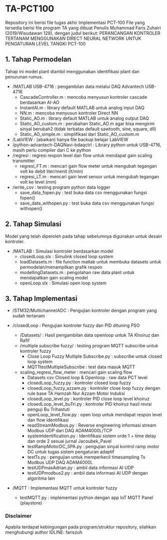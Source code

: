 # TA-PCT100
Repository ini berisi file tugas akhir Implementasi PCT-100
File yang tersedia berisi file program TA yang dibuat Penulis Muhammad Faris Zuhairi (2019/Wisudawan 128), 
dengan judul berikut:
PERANCANGAN KONTROLER TERTANAM MENGGUNAKAN DIRECT NEURAL NETWORK UNTUK PENGATURAN LEVEL TANGKI PCT-100

## 1. Tahap Permodelan
Tahap ini model plant diambil menggunakan identifikasi plant dan penurunan rumus. 
+ /MATLAB USB-4716 : pengambilan data melalui DAQ Advantech USB-4716
  - CascadeController.m : mencoba menyusun kontroler cascade berdasarkan AI-AO
  - InstantAI.m : library default MATLAB untuk analog input DAQ
  - NN.m : mencoba menyusun kontroler Direct NN
  - Static_AO.m : library default MATLAB untuk analog output DAQ
  - Static_AO_custom.m : perubahan Static_AO.m agar bisa mengirim sinyal berubah2 (tidak terbatas default sawtooth, sine, square, dll)
  - Static_AO_simple.m : simplifikasi dari Static_AO_custom.m
+ /LabVIEW : (abaikan) hanya file backup belajar LabVIEW
+ /python-advantech-DAQNavi-bdaqctrl : Library python untuk USB-4716, masih perlu compiler dari C ke python
+ /regresi : regresi respon level dan flow untuk mendapat gain scaling transmitter
  - regresi_FT.m : mencari gain flow meter untuk mengubah tegangan volt ke debit liter/menit (lt/min)
  - regresi_LT.m : mencari gain level sensor untuk mengubah tegangan volt ke level (mm)
+ /write_csv : testing program python data logger
  - save_data_fopen.py : test buka data csv menggunakan fungsi fopen()
  - save_data_withopen.py : test buka data csv menggunakan fungsi withopen()
## 2. Tahap Simulasi
Model yang telah diperoleh pada tahap sebelumnya digunakan untuk desain kontroler. 
+ /MATLAB : Simulasi kontroler berdasarkan model
  - closedLoop.slx : Simulink closed loop system
  - loadDatasets.m : file function matlab untuk membuka datasets untuk permodelan/menampilkan grafik respon
  - modellingDatasets.m : pengolahan raw data plant untuk mendapatkan gain scaling model
  - openLoop.slx : Simulasi open loop system

## 3. Tahap Implementasi

+ /STM32/MultichannelADC : Pengujian kontroler dengan program yang sudah tertanam
+ /closedLoop : Pengujian kontroler fuzzy dan PID dituning PSO
  - /Datasets/ : Hasil pengambilan data openloop untuk TA Khoiruz dan Rafif
  - /multiple subscribe fuzzy/ : testing program MQTT subscribe untuk kontroler fuzzy
      * Close Loop Fuzzy Multiple Subscribe.py : subscribe untuk closed loop system
      * MQTTtestMultipleSubscribe : test data masuk MQTT
  - scaling_regresi_flow_meter : mencari gain scaling flow
      * Datasets csv Closed loop & Openloop : raw data PCT level
      * closedLoop_fuzzy.py : kontroler closed loop fuzzy
      * closedLoop_fuzzy_azzam.py : kontroler close loop fuzzy dengan rule base TA Hamzah Nur Azzam Motor Induksi
      * closedLoop_level.py : kontroler PID close loop level khoiruz
      * closedLoop_level_buTri.py : kontroler PID khoiruz hasil revisi penguji Bu Trihastuti
      * openLoop_level_flow.py : open loop untuk mendapat respon level dan flow identifikasi
      * readStreamModbus.py : Reverse engineering informasi stream Modbus UDP dari DAQ ADAM4000L/TCP
      * systemIdentification.py : Identifikasi sistem orde 1 + time delay dan orde 2 sesuai jurnal Jacoubek_Pavel
      * testRampMotorDC_SPA.py : pengujian sinyal kontrol ramp motor DC untuk tugas sistem pengaturan adaptif
      * testTs.py : pengujian untuk memperkecil timesampling Ts Modbus UDP DAQ ADAM4000L
      * testUDPmasAdrian.py : ambil data informasi AI UDP
      * testUDPmodbus2.py : ambil data informasi AI UDP dengan algoritma lain
 
+ /MQTT : Implementasi MQTT untuk kontroler fuzzy
  - testMQTT.py : implementasi python dengan app IoT MQTT Panel (playstore)


### Disclaimer
Apabila terdapat kebingungan pada program/struktur repository, silahkan menghubungi author IDLINE: fariszuh
